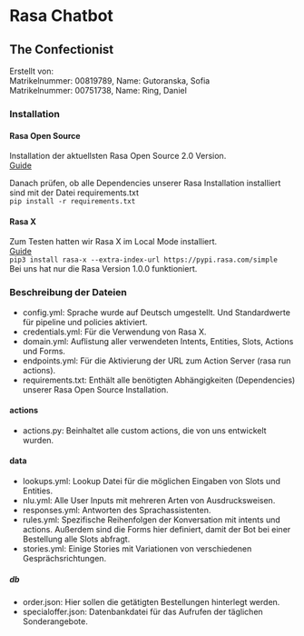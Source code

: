 # Rasa Chatbot

## The Confectionist

Erstellt von:<br>
Matrikelnummer: 00819789, Name: Gutoranska, Sofia<br>
Matrikelnummer: 00751738, Name: Ring, Daniel<br>

### Installation

#### Rasa Open Source
Installation der aktuellsten Rasa Open Source 2.0 Version.<br>
[Guide](https://rasa.com/docs/rasa/2.x/installation#step-by-step-installation-guide)

Danach prüfen, ob alle Dependencies unserer Rasa Installation installiert sind mit der Datei requirements.txt<br>
```pip install -r requirements.txt```

#### Rasa X

Zum Testen hatten wir Rasa X im Local Mode installiert.<br>
[Guide](https://rasa.com/docs/rasa-x/installation-and-setup/install/local-mode) <br>
```pip3 install rasa-x --extra-index-url https://pypi.rasa.com/simple```<br>
Bei uns hat nur die Rasa Version 1.0.0 funktioniert.


### Beschreibung der Dateien

- config.yml: Sprache wurde auf Deutsch umgestellt. Und Standardwerte für pipeline und policies aktiviert.<br>
- credentials.yml: Für die Verwendung von Rasa X.<br>
- domain.yml: Auflistung aller verwendeten Intents, Entities, Slots, Actions und Forms.<br>
- endpoints.yml: Für die Aktivierung der URL zum Action Server (rasa run actions).<br>
- requirements.txt: Enthält alle benötigten Abhängigkeiten (Dependencies) unserer Rasa Open Source Installation.

#### actions

- actions.py: Beinhaltet alle custom actions, die von uns entwickelt wurden.<br>

#### data

- lookups.yml: Lookup Datei für die möglichen Eingaben von Slots und Entities.<br>
- nlu.yml: Alle User Inputs mit mehreren Arten von Ausdrucksweisen.<br>
- responses.yml: Antworten des Sprachassistenten.<br>
- rules.yml: Spezifische Reihenfolgen der Konversation mit intents und actions. Außerdem sind die Forms hier definiert, damit der Bot bei einer Bestellung alle Slots abfragt.<br>
- stories.yml: Einige Stories mit Variationen von verschiedenen Gesprächsrichtungen.<br>

##### db
- order.json: Hier sollen die getätigten Bestellungen hinterlegt werden.<br>
- specialoffer.json: Datenbankdatei für das Aufrufen der täglichen Sonderangebote.<br>